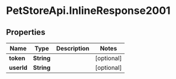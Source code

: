 # PetStoreApi.InlineResponse2001

## Properties

Name | Type | Description | Notes
------------ | ------------- | ------------- | -------------
**token** | **String** |  | [optional] 
**userId** | **String** |  | [optional] 


